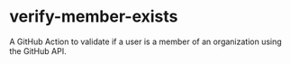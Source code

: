 # verify-member-exists
A GitHub Action to validate if a user is a member of an organization using the GitHub API.
